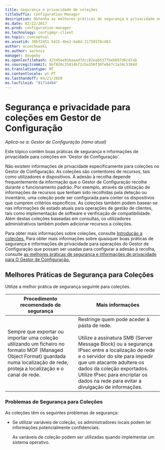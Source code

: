 ```yaml
---
title: Segurança e privacidade de coleções
titleSuffix: Configuration Manager
description: Obtenha as melhores práticas de segurança e privacidade em coleções em 'Gestor de Configuração'.
ms.date: 02/22/2017
ms.prod: configuration-manager
ms.technology: configmgr-client
ms.topic: conceptual
ms.assetid: 30bf2451-5415-4be2-ba8d-21759370cd83
author: aczechowski
ms.author: aaroncz
manager: dougeby
ms.openlocfilehash: 42345ee91baaad7dcc82eab537fbeb697d6cd7ab
ms.sourcegitcommit: bbf820c35414bf2cba356f30fe047c1a34c5384d
ms.translationtype: MT
ms.contentlocale: pt-PT
ms.lasthandoff: 04/21/2020
ms.locfileid: "81714494"
---
```

# <a name="security-and-privacy-for-collections-in-configuration-manager"></a>Segurança e privacidade para coleções em Gestor de Configuração

*Aplica-se a: Gestor de Configuração (ramo atual)*

Este tópico contém boas práticas de segurança e informações de privacidade para coleções em 'Gestor de Configuração'.  

 Não existem informações de privacidade especificamente para coleções no Gestor de Configuração. As coleções são contentores de recursos, tais como utilizadores e dispositivos. A adesão à recolha depende frequentemente da informação que o Gestor de Configuração recolhe durante o funcionamento padrão. Por exemplo, através da utilização de informações de recursos que tenham sido recolhidas pela deteção ou inventário, uma coleção pode ser configurada para conter os dispositivos que cumprem critérios específicos. As coleções também podem basear-se nas informações de estado atuais para operações de gestão de clientes, tais como implementação de software e verificação de compatibilidade. Além destas coleções baseadas em consultas, os utilizadores administrativos também podem adicionar recursos a coleções.  

 Para obter mais informações sobre coleções, consulte [Introdução a coleções.](../../../../core/clients/manage/collections/introduction-to-collections.md) Para obter mais informações sobre quaisquer boas práticas de segurança e informações de privacidade para operações do Gestor de Configuração que possam ser usadas para configurar a adesão à recolha, consulte [as melhores práticas de segurança e informações de privacidade para O Gestor de Configuração.](../../../../core/plan-design/security/security-best-practices-and-privacy-information.md)  

## <a name="security-best-practices-for-collections"></a>Melhores Práticas de Segurança para Coleções  
 Utilize a melhor prática de segurança seguinte para coleções.  

|Procedimento recomendado de segurança|Mais informações|  
|----------------------------|----------------------|  
|Sempre que exportar ou importar uma coleção utilizando um ficheiro no formato MOF (Managed Object Format) guardada numa localização de rede, proteja a localização e o canal de rede.|Restringe quem pode aceder à pasta de rede.<br /><br /> Utilize a assinatura SMB (Server Message Block) ou a segurança IPsec entre a localização de rede e o servidor do site para impedir que um atacante adultere os dados da coleção exportados. Utilize IPsec para encriptar os dados na rede para evitar a divulgação de informações.|  

### <a name="security-issues-for-collections"></a>Problemas de Segurança para Coleções  
 As coleções têm os seguintes problemas de segurança:  

-   Se utilizar variáveis de coleção, os administradores locais podem ler informações potencialmente confidenciais.  

     As variáveis de coleção podem ser utilizadas quando implementar um sistema operativo.  
